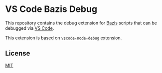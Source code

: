 # VS Code Bazis Debug

This repository contains the debug extension for [Bazis](http://bazissoft.ru/products/bazis_mebelschik) scripts that can be debugged via [VS Code](https://code.visualstudio.com).

This extension is based on [`vscode-node-debug`](https://github.com/microsoft/vscode-node-debug) extension.

## License
[MIT](LICENSE.txt)
